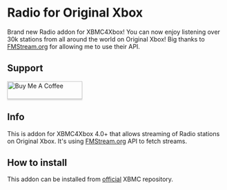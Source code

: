 # Radio for Original Xbox
Brand new Radio addon for XBMC4Xbox! You can now enjoy listening over 30k stations from all around the world on Original Xbox! Big thanks to [FMStream.org](http://fmstream.org) for allowing me to use their API.

## Support
<a href="https://www.buymeacoffee.com/antonic901" target="_blank"><img src="https://www.buymeacoffee.com/assets/img/custom_images/orange_img.png" alt="Buy Me A Coffee" style="height: 41px !important;width: 174px !important;box-shadow: 0px 3px 2px 0px rgba(190, 190, 190, 0.5) !important;-webkit-box-shadow: 0px 3px 2px 0px rgba(190, 190, 190, 0.5) !important;" ></a>

## Info
This is addon for XBMC4Xbox 4.0+ that allows streaming of Radio stations on Original Xbox. It's using [FMStream.org](http://fmstream.org) API to fetch streams.

## How to install
This addon can be installed from [official](https://github.com/xbmc4xbox/xbmc4xbox.github.io) XBMC repository.
